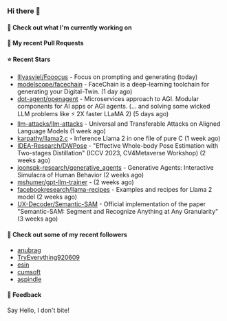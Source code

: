 ### Hi there 👋

#### 👷 Check out what I'm currently working on

#### 🔨 My recent Pull Requests


#### ⭐ Recent Stars

- [lllyasviel/Fooocus](https://github.com/lllyasviel/Fooocus) - Focus on prompting and generating (today)
- [modelscope/facechain](https://github.com/modelscope/facechain) - FaceChain is a deep-learning toolchain for generating your Digital-Twin. (1 day ago)
- [dot-agent/openagent](https://github.com/dot-agent/openagent) - Microservices approach to AGI. Modular components for AI apps or AGI agents. (... and solving some wicked LLM problems like ⚡ 2X  faster LLaMA 2) (5 days ago)
- [llm-attacks/llm-attacks](https://github.com/llm-attacks/llm-attacks) - Universal and Transferable Attacks on Aligned Language Models (1 week ago)
- [karpathy/llama2.c](https://github.com/karpathy/llama2.c) - Inference Llama 2 in one file of pure C (1 week ago)
- [IDEA-Research/DWPose](https://github.com/IDEA-Research/DWPose) - &#34;Effective Whole-body Pose Estimation with Two-stages Distillation&#34; (ICCV 2023, CV4Metaverse Workshop) (2 weeks ago)
- [joonspk-research/generative_agents](https://github.com/joonspk-research/generative_agents) - Generative Agents: Interactive Simulacra of Human Behavior (2 weeks ago)
- [mshumer/gpt-llm-trainer](https://github.com/mshumer/gpt-llm-trainer) -  (2 weeks ago)
- [facebookresearch/llama-recipes](https://github.com/facebookresearch/llama-recipes) - Examples and recipes for Llama 2 model (2 weeks ago)
- [UX-Decoder/Semantic-SAM](https://github.com/UX-Decoder/Semantic-SAM) - Official implementation of the paper &#34;Semantic-SAM: Segment and Recognize Anything at Any Granularity&#34; (3 weeks ago)

#### 👯 Check out some of my recent followers

- [anubrag](https://github.com/anubrag)
- [TryEverything920609](https://github.com/TryEverything920609)
- [esin](https://github.com/esin)
- [cumsoft](https://github.com/cumsoft)
- [aspindle](https://github.com/aspindle)

#### 💬 Feedback

Say Hello, I don't bite!